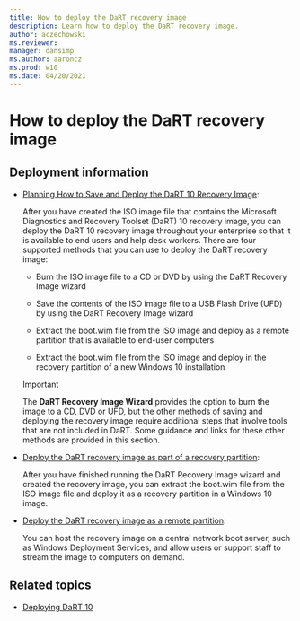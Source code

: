 ```yaml
---
title: How to deploy the DaRT recovery image
description: Learn how to deploy the DaRT recovery image.
author: aczechowski
ms.reviewer: 
manager: dansimp
ms.author: aaroncz
ms.prod: w10
ms.date: 04/20/2021
---
```



# How to deploy the DaRT recovery image

## Deployment information

- [Planning How to Save and Deploy the DaRT 10 Recovery Image](planning-how-to-save-and-deploy-the-dart-10-recovery-image.md):

    After you have created the ISO image file that contains the Microsoft Diagnostics and Recovery Toolset (DaRT) 10 recovery image, you can deploy the DaRT 10 recovery image throughout your enterprise so that it is available to end users and help desk workers. There are four supported methods that you can use to deploy the DaRT recovery image:

    - Burn the ISO image file to a CD or DVD by using the DaRT Recovery Image wizard

    - Save the contents of the ISO image file to a USB Flash Drive (UFD) by using the DaRT Recovery Image wizard

    - Extract the boot.wim file from the ISO image and deploy as a remote partition that is available to end-user computers

    - Extract the boot.wim file from the ISO image and deploy in the recovery partition of a new Windows 10 installation

    > [!IMPORTANT]
    > The **DaRT Recovery Image Wizard** provides the option to burn the image to a CD, DVD or UFD, but the other methods of saving and deploying the recovery image require additional steps that involve tools that are not included in DaRT. Some guidance and links for these other methods are provided in this section.

- [Deploy the DaRT recovery image as part of a recovery partition](how-to-deploy-the-dart-recovery-image-as-part-of-a-recovery-partition-dart-10.md):

    After you have finished running the DaRT Recovery Image wizard and created the recovery image, you can extract the boot.wim file from the ISO image file and deploy it as a recovery partition in a Windows 10 image.

- [Deploy the DaRT recovery image as a remote partition](how-to-deploy-the-dart-recovery-image-as-a-remote-partition-dart-10.md):

    You can host the recovery image on a central network boot server, such as Windows Deployment Services, and allow users or support staff to stream the image to computers on demand.

## Related topics

- [Deploying DaRT 10](deploying-dart-10.md)
